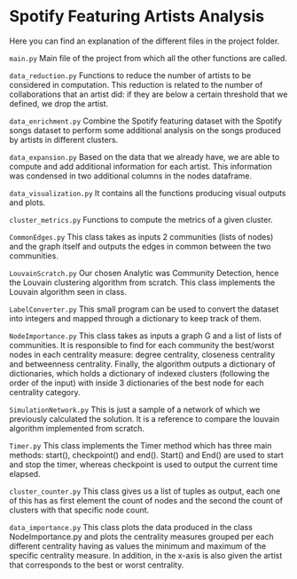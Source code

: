 # Spotify Featuring Artists Analysis
Here you can find an explanation of the different files in the project folder.

```main.py```
Main file of the project from which all the other functions are called.

```data_reduction.py```
Functions to reduce the number of artists to be considered in computation. This reduction is related to the number of 
collaborations that an artist did: if they are below a certain threshold that we defined, we drop the artist.

```data_enrichment.py```
Combine the Spotify featuring dataset with the Spotify songs dataset to perform some additional analysis on the songs 
produced by artists in different clusters.

```data_expansion.py```
Based on the data that we already have, we are able to compute and add additional information for each artist. 
This information was condensed in two additional columns in the nodes dataframe.

```data_visualization.py```
It contains all the functions producing visual outputs and plots.

```cluster_metrics.py```
Functions to compute the metrics of a given cluster.

```CommonEdges.py```
This class takes as inputs 2 communities (lists of nodes) and the graph itself and outputs the edges in common between
the two communities.

```LouvainScratch.py```
Our chosen Analytic was Community Detection, hence the Louvain clustering algorithm from scratch. This class implements
the Louvain algorithm seen in class.

```LabelConverter.py```
This small program can be used to convert the dataset into integers and mapped through a dictionary to keep track of 
them.

```NodeImportance.py```
This class takes as inputs a graph G and a list of lists of communities. It is responsible to find for each community
the best/worst nodes in each centrality measure: degree centrality, closeness centrality and betweenness centrality.
Finally, the algorithm outputs a dictionary of dictionaries, which holds a dictionary of indexed clusters (following the 
order of the input) with inside 3 dictionaries of the best node for each centrality category.

```SimulationNetwork.py```
This is just a sample of a network of which we previously calculated the solution. It is a reference to compare the 
louvain algorithm implemented from scratch.

```Timer.py```
This class implements the Timer method which has three main methods: start(), checkpoint() and end(). Start() and End()
are used to start and stop the timer, whereas checkpoint is used to output the current time elapsed.

```cluster_counter.py```
This class gives us a list of tuples as output, each one of this has as first element the count of nodes and the second
the count of clusters with that specific node count.

```data_importance.py```
This class plots the data produced in the class NodeImportance.py and plots the centrality measures grouped per each
different centrality having as values the minimum and maximum of the specific centrality measure. In addition, in the
x-axis is also given the artist that corresponds to the best or worst centrality.